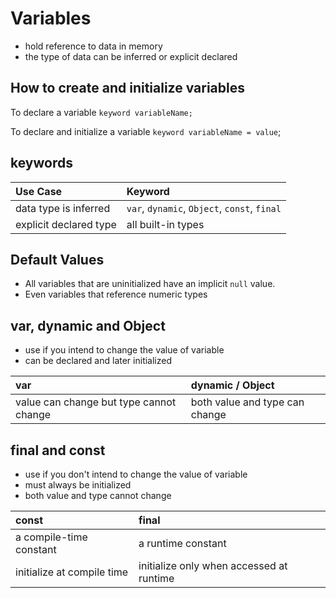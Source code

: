 # Variables

- hold reference to data in memory
- the type of data can be inferred or explicit declared

## How to create and initialize variables

To declare a variable  `keyword variableName;`

To declare and initialize a variable `keyword variableName = value`;

## keywords

| Use Case |  Keyword      |
| :---     |  :---         |
| data type is inferred    |  `var`, `dynamic`, `Object`, `const`, `final`  |
| explicit declared type   | all built-in types  |

## Default Values

- All variables that are uninitialized have an implicit `null` value.
- Even variables that reference numeric types

## var, dynamic and Object

- use if you intend to change the value of variable
- can be declared and later initialized

| var | dynamic / Object  |
| :-- | :-- |
| value can change but type cannot change | both value and type can change

## final and const

- use if you don't intend to change the value of variable
- must always be initialized
- both value and type cannot change

| const | final |
| :--   | :--   |
| a compile-time constant | a runtime constant  |
| initialize at compile time  | initialize only when accessed at runtime |